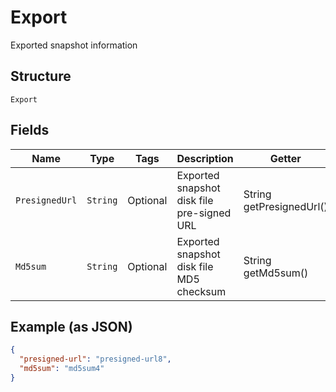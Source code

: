 
# Export

Exported snapshot information

## Structure

`Export`

## Fields

| Name | Type | Tags | Description | Getter | Setter |
|  --- | --- | --- | --- | --- | --- |
| `PresignedUrl` | `String` | Optional | Exported snapshot disk file pre-signed URL | String getPresignedUrl() | setPresignedUrl(String presignedUrl) |
| `Md5sum` | `String` | Optional | Exported snapshot disk file MD5 checksum | String getMd5sum() | setMd5sum(String md5sum) |

## Example (as JSON)

```json
{
  "presigned-url": "presigned-url8",
  "md5sum": "md5sum4"
}
```

